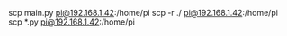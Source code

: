 scp main.py pi@192.168.1.42:/home/pi
scp -r ./ pi@192.168.1.42:/home/pi
scp *.py pi@192.168.1.42:/home/pi